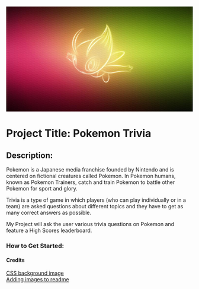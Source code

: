 ![](Celebi.jpg)

<h1> Project Title: Pokemon Trivia </h1>

<h2>Description:</h2>

Pokemon is a Japanese media franchise founded by Nintendo and is centered on fictional creatures called Pokemon. In Pokemon humans, known as Pokemon Trainers, catch and train Pokemon to battle other Pokemon for sport and glory.

Trivia is a type of game in which players (who can play individually or in a team) are asked questions about different topics and they have to get as many correct answers as possible. 

My Project will ask the user various trivia questions on Pokemon and feature a High Scores leaderboard.


<h3>How to Get Started:</h3>





<h4>Credits</h4>

<a href="https://www.w3schools.com/cssref/pr_background-image.asp">CSS background image</a> <br /> 
<a href="https://stackoverflow.com/questions/14494747/how-to-add-images-to-readme-md-on-github">Adding images to readme</a>
<a href=""></a>
<a href=""></a>
<a href=""></a>




